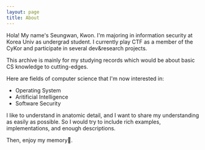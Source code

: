 ```yaml
---
layout: page
title: About
---
```


Hola! My name's Seungwan, Kwon. I'm majoring in information security at Korea Univ as undergrad student. I currently play CTF as a member of the CyKor and participate in several dev&research projects.

This archive is mainly for my studying records which would be about basic CS knowledge to cutting-edges.

Here are fields of computer science that I'm now interested in:

- Operating System
- Aritificial Intelligence
- Software Security

I like to understand in anatomic detail, and I want to share my understanding as easily as possible. So I would try to include rich examples, implementations, and enough descriptions.

Then, enjoy my memory🧠.

